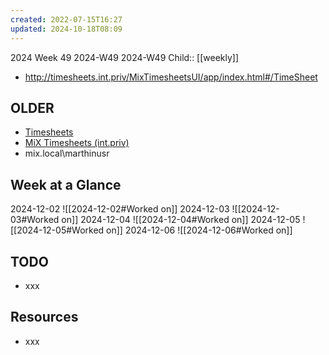 ```yaml
---
created: 2022-07-15T16:27
updated: 2024-10-18T08:09
---
```

2024 Week 49
2024-W49 2024-W49
Child:: [[weekly]]

- http://timesheets.int.priv/MixTimesheetsUI/app/index.html#/TimeSheet

## OLDER

- [Timesheets](http://timesheets.mixtelematics.com/MixTimesheetsUI/app/index.html#/TimeSheet)
- [MiX Timesheets (int.priv)](http://timesheets.int.priv/MixTimesheetsUI/app/index.html#/Login)
- mix.local\marthinusr

## Week at a Glance

2024-12-02
![[2024-12-02#Worked on]]
2024-12-03
![[2024-12-03#Worked on]]
2024-12-04
![[2024-12-04#Worked on]]
2024-12-05
![[2024-12-05#Worked on]]
2024-12-06
![[2024-12-06#Worked on]]

## TODO

- xxx

## Resources

- xxx


